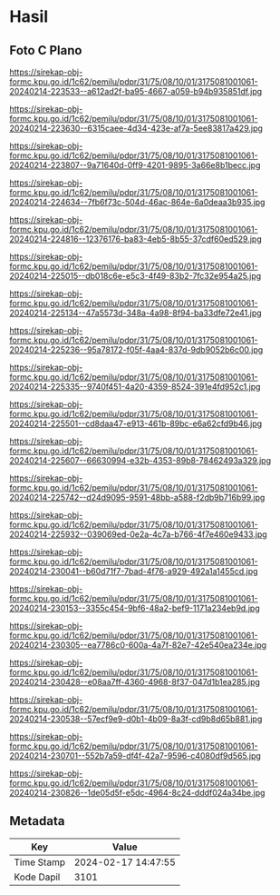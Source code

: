 # Hasil

## Foto C Plano

https://sirekap-obj-formc.kpu.go.id/1c62/pemilu/pdpr/31/75/08/10/01/3175081001061-20240214-223533--a612ad2f-ba95-4667-a059-b94b935851df.jpg

https://sirekap-obj-formc.kpu.go.id/1c62/pemilu/pdpr/31/75/08/10/01/3175081001061-20240214-223630--6315caee-4d34-423e-af7a-5ee83817a429.jpg

https://sirekap-obj-formc.kpu.go.id/1c62/pemilu/pdpr/31/75/08/10/01/3175081001061-20240214-223807--9a71640d-0ff9-4201-9895-3a66e8b1becc.jpg

https://sirekap-obj-formc.kpu.go.id/1c62/pemilu/pdpr/31/75/08/10/01/3175081001061-20240214-224634--7fb6f73c-504d-46ac-864e-6a0deaa3b935.jpg

https://sirekap-obj-formc.kpu.go.id/1c62/pemilu/pdpr/31/75/08/10/01/3175081001061-20240214-224816--12376176-ba83-4eb5-8b55-37cdf60ed529.jpg

https://sirekap-obj-formc.kpu.go.id/1c62/pemilu/pdpr/31/75/08/10/01/3175081001061-20240214-225015--db018c6e-e5c3-4f49-83b2-7fc32e954a25.jpg

https://sirekap-obj-formc.kpu.go.id/1c62/pemilu/pdpr/31/75/08/10/01/3175081001061-20240214-225134--47a5573d-348a-4a98-8f94-ba33dfe72e41.jpg

https://sirekap-obj-formc.kpu.go.id/1c62/pemilu/pdpr/31/75/08/10/01/3175081001061-20240214-225236--95a78172-f05f-4aa4-837d-9db9052b6c00.jpg

https://sirekap-obj-formc.kpu.go.id/1c62/pemilu/pdpr/31/75/08/10/01/3175081001061-20240214-225335--9740f451-4a20-4359-8524-391e4fd952c1.jpg

https://sirekap-obj-formc.kpu.go.id/1c62/pemilu/pdpr/31/75/08/10/01/3175081001061-20240214-225501--cd8daa47-e913-461b-89bc-e6a62cfd9b46.jpg

https://sirekap-obj-formc.kpu.go.id/1c62/pemilu/pdpr/31/75/08/10/01/3175081001061-20240214-225607--66630994-e32b-4353-89b8-78462493a329.jpg

https://sirekap-obj-formc.kpu.go.id/1c62/pemilu/pdpr/31/75/08/10/01/3175081001061-20240214-225742--d24d9095-9591-48bb-a588-f2db9b716b99.jpg

https://sirekap-obj-formc.kpu.go.id/1c62/pemilu/pdpr/31/75/08/10/01/3175081001061-20240214-225932--039069ed-0e2a-4c7a-b766-4f7e460e9433.jpg

https://sirekap-obj-formc.kpu.go.id/1c62/pemilu/pdpr/31/75/08/10/01/3175081001061-20240214-230041--b60d71f7-7bad-4f76-a929-492a1a1455cd.jpg

https://sirekap-obj-formc.kpu.go.id/1c62/pemilu/pdpr/31/75/08/10/01/3175081001061-20240214-230153--3355c454-9bf6-48a2-bef9-1171a234eb9d.jpg

https://sirekap-obj-formc.kpu.go.id/1c62/pemilu/pdpr/31/75/08/10/01/3175081001061-20240214-230305--ea7786c0-600a-4a7f-82e7-42e540ea234e.jpg

https://sirekap-obj-formc.kpu.go.id/1c62/pemilu/pdpr/31/75/08/10/01/3175081001061-20240214-230428--e08aa7ff-4360-4968-8f37-047d1b1ea285.jpg

https://sirekap-obj-formc.kpu.go.id/1c62/pemilu/pdpr/31/75/08/10/01/3175081001061-20240214-230538--57ecf9e9-d0b1-4b09-8a3f-cd9b8d65b881.jpg

https://sirekap-obj-formc.kpu.go.id/1c62/pemilu/pdpr/31/75/08/10/01/3175081001061-20240214-230701--552b7a59-df4f-42a7-9596-c4080df9d565.jpg

https://sirekap-obj-formc.kpu.go.id/1c62/pemilu/pdpr/31/75/08/10/01/3175081001061-20240214-230826--1de05d5f-e5dc-4964-8c24-dddf024a34be.jpg


## Metadata

| Key        | Value               |
| ---------- | ------------------- |
| Time Stamp | 2024-02-17 14:47:55 |
| Kode Dapil | 3101                |




